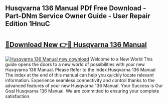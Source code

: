 ## Husqvarna 136 Manual PDf Free Download - Part-DNm Service Owner Guide - User Repair Edition 1HnuC

# <h2><a href="http://cf23215.oget.top/?id=Husqvarna+136+Manual">🔗Download New 👉🔴 Husqvarna 136 Manual</a></h2>

[![Husqvarna 136 Manual new download](https://i.imgur.com/5g1atiW.png)](http://cf23215.oget.top/?id=Husqvarna+136+Manual)
Welcome to a New World This guide opens the doors to a new world of possibilities with your new Husqvarna 136 Manual. Please Refer to the Index Husqvarna 136 Manual The index at the end of this manual can help you quickly locate relevant information. Experience seamless connectivity and control thanks to the advanced features of your new Husqvarna 136 Manual. Your Success is Our Goal Husqvarna 136 Manual. We are committed to ensuring your complete satisfaction.
